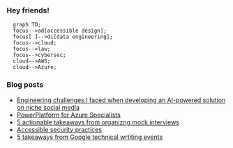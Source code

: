 ### Hey friends!

```mermaid
  graph TD;
  focus-->ad[accessible design];
  focus[ ]-->di[data engineering];
  focus-->cloud;
  focus-->law;
  focus-->cybersec;
  cloud-->AWS;
  cloud-->Azure;
```

### Blog posts
<!-- BLOG-POST-LIST:START -->
- [Engineering challenges I faced when developing an AI-powered solution on niche social media](https://tomaszhamerla.com/blog/making-of-cloud-pirate/)
- [PowerPlatform for Azure Specialists](https://tomaszhamerla.com/blog/power-platform-for-azure-specialists/)
- [5 actionable takeaways from organizng mock interviews](https://tomaszhamerla.com/blog/mock-interviews-takeaways/)
- [Accessible security practices](https://tomaszhamerla.com/blog/accessible-security-practices/)
- [5 takeaways from Google technical wrtiting events](https://tomaszhamerla.com/blog/google-technical-writing/)
<!-- BLOG-POST-LIST:END -->
